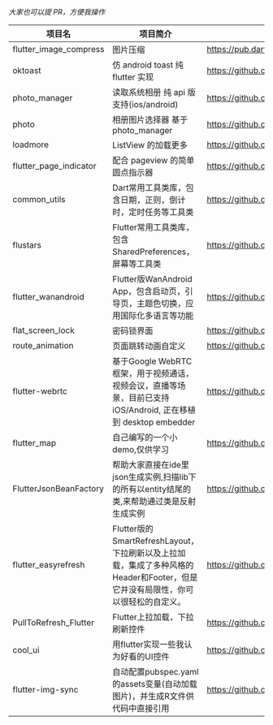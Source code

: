 _大家也可以提 PR，方便我操作_


| 项目名 | 项目简介 | 项目地址 | 
| ---- | ---- | ---- |
| flutter_image_compress | 图片压缩 | https://pub.dartlang.org/packages/flutter_image_compress | 
| oktoast | 仿 android toast 纯 flutter 实现 | https://github.com/OpenFlutter/flutter_oktoast |
|  photo_manager | 读取系统相册 纯 api 版 支持(ios/android) | https://github.com/CaiJingLong/flutter_photo_manager |
| photo | 相册图片选择器 基于 photo_manager | https://github.com/CaiJingLong/flutter_photo |
| loadmore | ListView 的加载更多 | https://github.com/OpenFlutter/flutter_listview_loadmore |
| flutter_page_indicator | 配合 pageview 的简单圆点指示器 | https://github.com/CaiJingLong/flutter_page_indicator |
| common_utils | Dart常用工具类库，包含日期，正则，倒计时，定时任务等工具类 | https://github.com/Sky24n/common_utils |
| flustars | Flutter常用工具类库，包含SharedPreferences，屏幕等工具类 | https://github.com/Sky24n/flustars |
| flutter_wanandroid | Flutter版WanAndroid App，包含启动页，引导页，主题色切换，应用国际化多语言等功能 | https://github.com/Sky24n/flutter_wanandroid |
| flat_screen_lock | 密码锁界面 | https://github.com/flutter-dev/flat_screen_lock |
| route_animation | 页面跳转动画自定义 | https://github.com/flutter-dev/route_animation |
| flutter-webrtc | 基于Google WebRTC 框架，用于视频通话，视频会议，直播等场景，目前已支持iOS/Android, 正在移植到 desktop embedder | https://github.com/cloudwebrtc/flutter-webrtc |
| flutter_map | 自己编写的一个小demo,仅供学习 | https://github.com/zyonehangao/flutter_map.git |
| FlutterJsonBeanFactory | 帮助大家直接在ide里json生成实例,扫描lib下的所有以entity结尾的类,来帮助通过类是反射生成实例 | https://github.com/zhangruiyu/FlutterBeanFactory |
| flutter_easyrefresh | Flutter版的SmartRefreshLayout，下拉刷新以及上拉加载，集成了多种风格的Header和Footer，但是它并没有局限性，你可以很轻松的自定义。 | https://github.com/xuelongqy/flutter_easyrefresh |
|PullToRefresh_Flutter| Flutter上拉加载，下拉刷新控件 |https://github.com/baoolong/PullToRefresh_Flutter|
|cool_ui|用flutter实现一些我认为好看的UI控件|https://github.com/Im-Kevin/cool_ui|
|flutter-img-sync|自动配置pubspec.yaml的assets变量(自动加载图片)，并生成R文件供代码中直接引用|https://github.com/Leo0618/flutter-img-sync|
